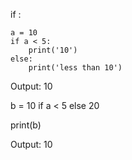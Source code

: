 if <condition>:
    <expression>
```
a = 10
if a < 5:
    print('10')
else:
    print('less than 10')
```

Output: 10

b = 10 if a < 5 else 20

print(b)

Output: 10